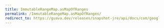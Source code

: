 ```yaml
---
title: ImmutableRangeMap.asMapOfRanges
permalink: /ImmutableRangeMap.asMapOfRanges/
redirect_to: https://guava.dev/releases/snapshot-jre/api/docs/com/google/common/collect/ImmutableRangeMap.html#asMapOfRanges--
---
```

